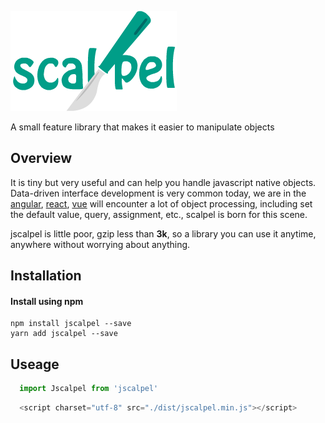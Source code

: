 
![](./logo/logox3.png)

A small feature library that makes it easier to manipulate objects
## Overview

It is tiny but very useful and can help you handle javascript native objects. Data-driven interface development is very common today, we are in the [angular](https://github.com/angular/angular), [react](http://www.github.com/facebook/react), [vue](http://www.github.com/vuejs/vue) will encounter a lot of object processing, including set the default value, query, assignment, etc., scalpel is born for this scene.

jscalpel is little poor, gzip less than **3k**, so a library you can use it anytime, anywhere without worrying about anything.

## Installation

#### Install using npm 
``` 
npm install jscalpel --save
yarn add jscalpel --save
```

## Useage

```javascript
  import Jscalpel from 'jscalpel'
```
```javascript
  <script charset="utf-8" src="./dist/jscalpel.min.js"></script>
```


